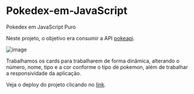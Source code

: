 # Pokedex-em-JavaScript
Pokedex em JavaScript Puro

Neste projeto, o objetivo era consumir a API [pokeapi](https://pokeapi.co/).

![image](https://user-images.githubusercontent.com/100444673/204294998-6e850b8b-7405-4209-af81-d8c568b0353e.png)

Trabalhamos os cards para trabalharem de forma dinâmica, alterando o número, nome, tipo e a cor conforme o tipo de pokemon, além de trabalhar a responsividade da aplicação.

Veja o deploy do projeto clicando no [link](https://hudsonretonde.github.io/Pokedex-em-JavaScript/).

